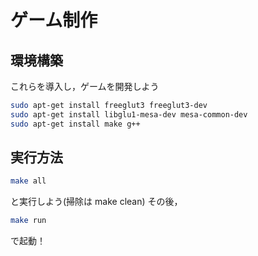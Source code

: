 # ゲーム制作

## 環境構築
これらを導入し，ゲームを開発しよう
```bash
sudo apt-get install freeglut3 freeglut3-dev
sudo apt-get install libglu1-mesa-dev mesa-common-dev
sudo apt-get install make g++
```

## 実行方法
```bash
make all
```
と実行しよう(掃除は make clean)
その後，
```bash
make run
```
で起動！
